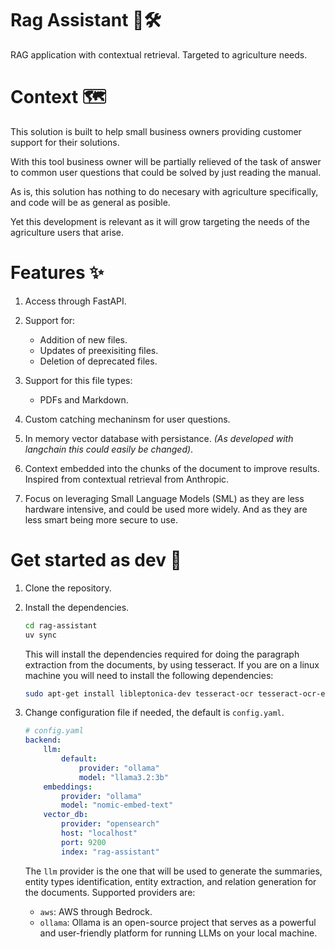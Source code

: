 # Rag Assistant 🤖🛠   
RAG application with contextual retrieval. Targeted to agriculture needs.

# Context 🗺    
This solution is built to help small business owners providing customer support for their solutions.     

With this tool business owner will be partially relieved of the task of answer to common user questions that could be solved by just reading the manual.     

As is, this solution has nothing to do necesary with agriculture specifically, and code will be as general as posible. 

Yet this development is relevant as it will grow targeting the needs of the agriculture users that arise.

# Features ✨

1. Access through FastAPI. 

2. Support for: 
    - Addition of new files.
    - Updates of preexisiting files.
    - Deletion of deprecated files.

3. Support for this file types:
    - PDFs and Markdown.

4. Custom catching mechaninsm for user questions.

5. In memory vector database with persistance. _(As developed with langchain this could easily be changed)_.

6. Context embedded into the chunks of the document to improve results. Inspired from contextual retrieval from Anthropic.

7. Focus on leveraging Small Language Models (SML) as they are less hardware intensive, and could be used more widely. And as they are less smart being more secure to use.     
      

# Get started as dev 🚀

1. Clone the repository.
2. Install the dependencies.

    ```bash
    cd rag-assistant
    uv sync
    ```

    This will install the dependencies required for doing the paragraph extraction from the documents, by using tesseract. If you are on a linux machine you will need to install the following dependencies:

    ```bash
    sudo apt-get install libleptonica-dev tesseract-ocr tesseract-ocr-eng tesseract-ocr-script-latn
    ```


3. Change configuration file if needed, the default is `config.yaml`.
    ```yaml
    # config.yaml
    backend:
        llm: 
            default:
                provider: "ollama"
                model: "llama3.2:3b"
        embeddings:
            provider: "ollama"
            model: "nomic-embed-text"
        vector_db:
            provider: "opensearch"
            host: "localhost"
            port: 9200
            index: "rag-assistant"
    ```

    The `llm` provider is the one that will be used to generate the summaries, entity types identification, entity extraction, and relation generation  for the documents. Supported providers are:

    - `aws`: AWS through Bedrock.
    - `ollama`: Ollama is an open-source project that serves as a powerful and user-friendly platform for running LLMs on your local machine.
